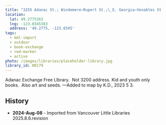 ```yaml
---
title: "3255 Adanac St.; Windemere—Rupert St.;\_E. Georgia—Venables St."
location:
  lat: 49.2775363
  lng: -123.0345383
  address: '49.2775, -123.0345'
tags:
  - kml-import
  - outdoor
  - book-exchange
  - red-marker
  - active
photo: /images/libraries/placeholder-library.jpg
library_id: 00179
---
```

Adanac Exchange Free LIbrary. 
Not 3200 address.
Kid and youth only books.  Also art and seeds.
—Added to map by K.D., 2023 5 3.  

## History
- **2024-Aug-08** - Imported from Vancouver Little Libraries 2025.8.6.revision
